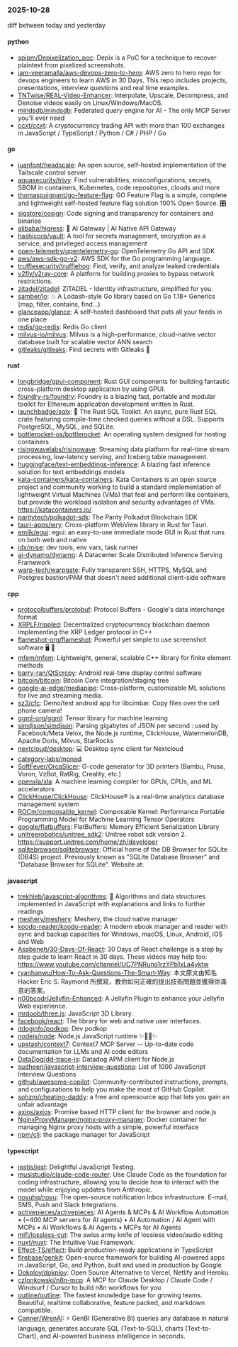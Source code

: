 ### 2025-10-28
diff between today and yesterday

#### python
* [spipm/Depixelization_poc](https://github.com/spipm/Depixelization_poc): Depix is a PoC for a technique to recover plaintext from pixelized screenshots.
* [iam-veeramalla/aws-devops-zero-to-hero](https://github.com/iam-veeramalla/aws-devops-zero-to-hero): AWS zero to hero repo for devops engineers to learn AWS in 30 Days. This repo includes projects, presentations, interview questions and real time examples.
* [TNTwise/REAL-Video-Enhancer](https://github.com/TNTwise/REAL-Video-Enhancer): Interpolate, Upscale, Decompress, and Denoise videos easily on Linux/Windows/MacOS.
* [mindsdb/mindsdb](https://github.com/mindsdb/mindsdb): Federated query engine for AI - The only MCP Server you'll ever need
* [ccxt/ccxt](https://github.com/ccxt/ccxt): A cryptocurrency trading API with more than 100 exchanges in JavaScript / TypeScript / Python / C# / PHP / Go

#### go
* [juanfont/headscale](https://github.com/juanfont/headscale): An open source, self-hosted implementation of the Tailscale control server
* [aquasecurity/trivy](https://github.com/aquasecurity/trivy): Find vulnerabilities, misconfigurations, secrets, SBOM in containers, Kubernetes, code repositories, clouds and more
* [thomaspoignant/go-feature-flag](https://github.com/thomaspoignant/go-feature-flag): GO Feature Flag is a simple, complete and lightweight self-hosted feature flag solution 100% Open Source. 🎛️
* [sigstore/cosign](https://github.com/sigstore/cosign): Code signing and transparency for containers and binaries
* [alibaba/higress](https://github.com/alibaba/higress): 🤖 AI Gateway | AI Native API Gateway
* [hashicorp/vault](https://github.com/hashicorp/vault): A tool for secrets management, encryption as a service, and privileged access management
* [open-telemetry/opentelemetry-go](https://github.com/open-telemetry/opentelemetry-go): OpenTelemetry Go API and SDK
* [aws/aws-sdk-go-v2](https://github.com/aws/aws-sdk-go-v2): AWS SDK for the Go programming language.
* [trufflesecurity/trufflehog](https://github.com/trufflesecurity/trufflehog): Find, verify, and analyze leaked credentials
* [v2fly/v2ray-core](https://github.com/v2fly/v2ray-core): A platform for building proxies to bypass network restrictions.
* [zitadel/zitadel](https://github.com/zitadel/zitadel): ZITADEL - Identity infrastructure, simplified for you.
* [samber/lo](https://github.com/samber/lo): 💥 A Lodash-style Go library based on Go 1.18+ Generics (map, filter, contains, find...)
* [glanceapp/glance](https://github.com/glanceapp/glance): A self-hosted dashboard that puts all your feeds in one place
* [redis/go-redis](https://github.com/redis/go-redis): Redis Go client
* [milvus-io/milvus](https://github.com/milvus-io/milvus): Milvus is a high-performance, cloud-native vector database built for scalable vector ANN search
* [gitleaks/gitleaks](https://github.com/gitleaks/gitleaks): Find secrets with Gitleaks 🔑

#### rust
* [longbridge/gpui-component](https://github.com/longbridge/gpui-component): Rust GUI components for building fantastic cross-platform desktop application by using GPUI.
* [foundry-rs/foundry](https://github.com/foundry-rs/foundry): Foundry is a blazing fast, portable and modular toolkit for Ethereum application development written in Rust.
* [launchbadge/sqlx](https://github.com/launchbadge/sqlx): 🧰 The Rust SQL Toolkit. An async, pure Rust SQL crate featuring compile-time checked queries without a DSL. Supports PostgreSQL, MySQL, and SQLite.
* [bottlerocket-os/bottlerocket](https://github.com/bottlerocket-os/bottlerocket): An operating system designed for hosting containers
* [risingwavelabs/risingwave](https://github.com/risingwavelabs/risingwave): Streaming data platform for real-time stream processing, low-latency serving, and Iceberg table management.
* [huggingface/text-embeddings-inference](https://github.com/huggingface/text-embeddings-inference): A blazing fast inference solution for text embeddings models
* [kata-containers/kata-containers](https://github.com/kata-containers/kata-containers): Kata Containers is an open source project and community working to build a standard implementation of lightweight Virtual Machines (VMs) that feel and perform like containers, but provide the workload isolation and security advantages of VMs. https://katacontainers.io/
* [paritytech/polkadot-sdk](https://github.com/paritytech/polkadot-sdk): The Parity Polkadot Blockchain SDK
* [tauri-apps/wry](https://github.com/tauri-apps/wry): Cross-platform WebView library in Rust for Tauri.
* [emilk/egui](https://github.com/emilk/egui): egui: an easy-to-use immediate mode GUI in Rust that runs on both web and native
* [jdx/mise](https://github.com/jdx/mise): dev tools, env vars, task runner
* [ai-dynamo/dynamo](https://github.com/ai-dynamo/dynamo): A Datacenter Scale Distributed Inference Serving Framework
* [warp-tech/warpgate](https://github.com/warp-tech/warpgate): Fully transparent SSH, HTTPS, MySQL and Postgres bastion/PAM that doesn't need additional client-side software

#### cpp
* [protocolbuffers/protobuf](https://github.com/protocolbuffers/protobuf): Protocol Buffers - Google's data interchange format
* [XRPLF/rippled](https://github.com/XRPLF/rippled): Decentralized cryptocurrency blockchain daemon implementing the XRP Ledger protocol in C++
* [flameshot-org/flameshot](https://github.com/flameshot-org/flameshot): Powerful yet simple to use screenshot software 🖥️ 📸
* [mfem/mfem](https://github.com/mfem/mfem): Lightweight, general, scalable C++ library for finite element methods
* [barry-ran/QtScrcpy](https://github.com/barry-ran/QtScrcpy): Android real-time display control software
* [bitcoin/bitcoin](https://github.com/bitcoin/bitcoin): Bitcoin Core integration/staging tree
* [google-ai-edge/mediapipe](https://github.com/google-ai-edge/mediapipe): Cross-platform, customizable ML solutions for live and streaming media.
* [sz3/cfc](https://github.com/sz3/cfc): Demo/test android app for libcimbar. Copy files over the cell phone camera!
* [ggml-org/ggml](https://github.com/ggml-org/ggml): Tensor library for machine learning
* [simdjson/simdjson](https://github.com/simdjson/simdjson): Parsing gigabytes of JSON per second : used by Facebook/Meta Velox, the Node.js runtime, ClickHouse, WatermelonDB, Apache Doris, Milvus, StarRocks
* [nextcloud/desktop](https://github.com/nextcloud/desktop): 💻 Desktop sync client for Nextcloud
* [category-labs/monad](https://github.com/category-labs/monad): 
* [SoftFever/OrcaSlicer](https://github.com/SoftFever/OrcaSlicer): G-code generator for 3D printers (Bambu, Prusa, Voron, VzBot, RatRig, Creality, etc.)
* [openxla/xla](https://github.com/openxla/xla): A machine learning compiler for GPUs, CPUs, and ML accelerators
* [ClickHouse/ClickHouse](https://github.com/ClickHouse/ClickHouse): ClickHouse® is a real-time analytics database management system
* [ROCm/composable_kernel](https://github.com/ROCm/composable_kernel): Composable Kernel: Performance Portable Programming Model for Machine Learning Tensor Operators
* [google/flatbuffers](https://github.com/google/flatbuffers): FlatBuffers: Memory Efficient Serialization Library
* [unitreerobotics/unitree_sdk2](https://github.com/unitreerobotics/unitree_sdk2): Unitree robot sdk version 2. https://support.unitree.com/home/zh/developer
* [sqlitebrowser/sqlitebrowser](https://github.com/sqlitebrowser/sqlitebrowser): Official home of the DB Browser for SQLite (DB4S) project. Previously known as "SQLite Database Browser" and "Database Browser for SQLite". Website at:

#### javascript
* [trekhleb/javascript-algorithms](https://github.com/trekhleb/javascript-algorithms): 📝 Algorithms and data structures implemented in JavaScript with explanations and links to further readings
* [meshery/meshery](https://github.com/meshery/meshery): Meshery, the cloud native manager
* [koodo-reader/koodo-reader](https://github.com/koodo-reader/koodo-reader): A modern ebook manager and reader with sync and backup capacities for Windows, macOS, Linux, Android, iOS and Web
* [Asabeneh/30-Days-Of-React](https://github.com/Asabeneh/30-Days-Of-React): 30 Days of React challenge is a step by step guide to learn React in 30 days. These videos may help too: https://www.youtube.com/channel/UC7PNRuno1rzYPb1xLa4yktw
* [ryanhanwu/How-To-Ask-Questions-The-Smart-Way](https://github.com/ryanhanwu/How-To-Ask-Questions-The-Smart-Way): 本文原文由知名 Hacker Eric S. Raymond 所撰寫，教你如何正確的提出技術問題並獲得你滿意的答案。
* [n00bcodr/Jellyfin-Enhanced](https://github.com/n00bcodr/Jellyfin-Enhanced): A Jellyfin Plugin to enhance your Jellyfin Web experience.
* [mrdoob/three.js](https://github.com/mrdoob/three.js): JavaScript 3D Library.
* [facebook/react](https://github.com/facebook/react): The library for web and native user interfaces.
* [itdoginfo/podkop](https://github.com/itdoginfo/podkop): Dev podkop
* [nodejs/node](https://github.com/nodejs/node): Node.js JavaScript runtime ✨🐢🚀✨
* [upstash/context7](https://github.com/upstash/context7): Context7 MCP Server -- Up-to-date code documentation for LLMs and AI code editors
* [DataDog/dd-trace-js](https://github.com/DataDog/dd-trace-js): Datadog APM client for Node.js
* [sudheerj/javascript-interview-questions](https://github.com/sudheerj/javascript-interview-questions): List of 1000 JavaScript Interview Questions
* [github/awesome-copilot](https://github.com/github/awesome-copilot): Community-contributed instructions, prompts, and configurations to help you make the most of GitHub Copilot.
* [sohzm/cheating-daddy](https://github.com/sohzm/cheating-daddy): a free and opensource app that lets you gain an unfair advantage
* [axios/axios](https://github.com/axios/axios): Promise based HTTP client for the browser and node.js
* [NginxProxyManager/nginx-proxy-manager](https://github.com/NginxProxyManager/nginx-proxy-manager): Docker container for managing Nginx proxy hosts with a simple, powerful interface
* [npm/cli](https://github.com/npm/cli): the package manager for JavaScript

#### typescript
* [jestjs/jest](https://github.com/jestjs/jest): Delightful JavaScript Testing.
* [musistudio/claude-code-router](https://github.com/musistudio/claude-code-router): Use Claude Code as the foundation for coding infrastructure, allowing you to decide how to interact with the model while enjoying updates from Anthropic.
* [novuhq/novu](https://github.com/novuhq/novu): The open-source notification Inbox infrastructure. E-mail, SMS, Push and Slack Integrations.
* [activepieces/activepieces](https://github.com/activepieces/activepieces): AI Agents & MCPs & AI Workflow Automation • (~400 MCP servers for AI agents) • AI Automation / AI Agent with MCPs • AI Workflows & AI Agents • MCPs for AI Agents
* [mifi/lossless-cut](https://github.com/mifi/lossless-cut): The swiss army knife of lossless video/audio editing
* [nuxt/nuxt](https://github.com/nuxt/nuxt): The Intuitive Vue Framework.
* [Effect-TS/effect](https://github.com/Effect-TS/effect): Build production-ready applications in TypeScript
* [firebase/genkit](https://github.com/firebase/genkit): Open-source framework for building AI-powered apps in JavaScript, Go, and Python, built and used in production by Google
* [Dokploy/dokploy](https://github.com/Dokploy/dokploy): Open Source Alternative to Vercel, Netlify and Heroku.
* [czlonkowski/n8n-mcp](https://github.com/czlonkowski/n8n-mcp): A MCP for Claude Desktop / Claude Code / Windsurf / Cursor to build n8n workflows for you
* [outline/outline](https://github.com/outline/outline): The fastest knowledge base for growing teams. Beautiful, realtime collaborative, feature packed, and markdown compatible.
* [Canner/WrenAI](https://github.com/Canner/WrenAI): ⚡️ GenBI (Generative BI) queries any database in natural language, generates accurate SQL (Text-to-SQL), charts (Text-to-Chart), and AI-powered business intelligence in seconds.
